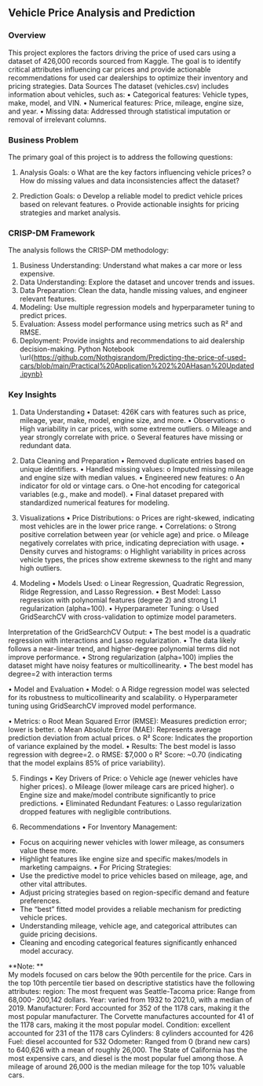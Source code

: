 ## Vehicle Price Analysis and Prediction
### Overview

This project explores the factors driving the price of used cars using a dataset of 426,000 records sourced from Kaggle. 
The goal is to identify critical attributes influencing car prices and provide actionable recommendations for used car dealerships to optimize their inventory and pricing strategies. 
Data Sources
The dataset (vehicles.csv) includes information about vehicles, such as:
•	Categorical features: Vehicle types, make, model, and VIN.
•	Numerical features: Price, mileage, engine size, and year.
•	Missing data: Addressed through statistical imputation or removal of irrelevant columns.

### Business Problem
The primary goal of this project is to address the following questions:
1.	Analysis Goals:
o	What are the key factors influencing vehicle prices?
o	How do missing values and data inconsistencies affect the dataset?

3.	Prediction Goals:
o	Develop a reliable model to predict vehicle prices based on relevant features.
o	Provide actionable insights for pricing strategies and market analysis.

###  CRISP-DM Framework
The analysis follows the CRISP-DM methodology:
1.	Business Understanding: Understand what makes a car more or less expensive.
2.	Data Understanding: Explore the dataset and uncover trends and issues.
3.	Data Preparation: Clean the data, handle missing values, and engineer relevant features.
4.	Modeling: Use multiple regression models and hyperparameter tuning to predict prices.
5.	Evaluation: Assess model performance using metrics such as R² and RMSE.
6.	Deployment: Provide insights and recommendations to aid dealership decision-making.
Python Notebook \url{https://github.com/Nothgisrandom/Predicting-the-price-of-used-cars/blob/main/Practical%20Application%202%20AHasan%20Updated.ipynb}

###  Key Insights
1. Data Understanding
•	Dataset: 426K cars with features such as price, mileage, year, make, model, engine size, and more.
•	Observations:
o	High variability in car prices, with some extreme outliers.
o	Mileage and year strongly correlate with price.
o	Several features have missing or redundant data.

2. Data Cleaning and Preparation
•	Removed duplicate entries based on unique identifiers.
•	Handled missing values:
o	Imputed missing mileage and engine size with median values.
•	Engineered new features:
o	An indicator for old or vintage cars. 
o	One-hot encoding for categorical variables (e.g., make and model).
•	Final dataset prepared with standardized numerical features for modeling.

3. Visualizations
•	Price Distributions:
o	Prices are right-skewed, indicating most vehicles are in the lower price range.
•	Correlations:
o	Strong positive correlation between year (or vehicle age) and price.
o	Mileage negatively correlates with price, indicating depreciation with usage.
•	Density curves and histograms:
o	Highlight variability in prices across vehicle types, the prices show extreme skewness to the right and many high outliers.

5. Modeling
•	Models Used:
o	Linear Regression, Quadratic Regression, Ridge Regression, and Lasso Regression.
•	Best Model: Lasso regression with polynomial features (degree 2) and strong L1 regularization (alpha=100).
•	Hyperparameter Tuning:
o	Used GridSearchCV with cross-validation to optimize model parameters.

Interpretation of the GridSearchCV Output:
•	The best model is a quadratic regression with interactions and Lasso regularization.
•	The data likely follows a near-linear trend, and higher-degree polynomial terms did not improve performance.
•	Strong regularization (alpha=100) implies the dataset might have noisy features or multicollinearity.
•	The best model has degree=2 with interaction terms

•	Model and Evaluation
•	Model:
o	A Ridge regression model was selected for its robustness to multicollinearity and scalability.
o	Hyperparameter tuning using GridSearchCV improved model performance.

•	Metrics:
o	Root Mean Squared Error (RMSE): Measures prediction error; lower is better.
o	Mean Absolute Error (MAE): Represents average prediction deviation from actual prices.
o	R² Score: Indicates the proportion of variance explained by the model.
•	Results: The best model is lasso regression with degree=2.
o	RMSE: $7,000
o	R² Score: ~0.70 (indicating that the model explains 85% of price variability).

5. Findings
•	Key Drivers of Price:
o	Vehicle age (newer vehicles have higher prices).
o	Mileage (lower mileage cars are priced higher).
o	Engine size and make/model contribute significantly to price predictions.
•	Eliminated Redundant Features:
o	Lasso regularization dropped features with negligible contributions.

6. Recommendations
•	For Inventory Management:
- Focus on acquiring newer vehicles with lower mileage, as consumers value these more.
-	Highlight features like engine size and specific makes/models in marketing campaigns.
•	For Pricing Strategies:
  - Use the predictive model to price vehicles based on mileage, age, and other vital attributes.
  -   Adjust pricing strategies based on region-specific demand and feature preferences.
  -	The “best” fitted model provides a reliable mechanism for predicting vehicle prices.
  -	Understanding mileage, vehicle age, and categorical attributes can guide pricing decisions.
  -	Cleaning and encoding categorical features significantly enhanced model accuracy.

**Note: **	
My models focused on cars below the 90th percentile for the price. Cars in the top 10th percentile tier based on descriptive statistics have the following attributes: 
region: The most frequent was Seattle-Tacoma
price: Range from 68,000- 200,142 dollars.
Year: varied from 1932 to 2021.0, with a median of 2019.
Manufacturer: Ford accounted for 352 of the 1178 cars, making it the most popular manufacturer. The Corvette manufactures accounted for 41 of the 1178 cars, making it the most popular model.
Condition: excellent accounted for 231 of the 1178 cars
Cylinders: 8 cylinders accounted for 426
Fuel: diesel accounted for 532
Odometer: Ranged from 0 (brand new cars) to 640,626 with a mean of roughly 26,000.
The State of California has the most expensive cars, and diesel is the most popular fuel among those.
A mileage of around 26,000 is the median mileage for the top 10% valuable cars.
 






